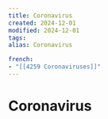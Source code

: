 ```yaml
---
title: Coronavirus
created: 2024-12-01
modified: 2024-12-01
tags: 
alias: Coronavirus

french:
- "[[4259 Coronaviruses]]"
---
```

# Coronavirus

